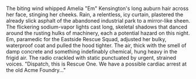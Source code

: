 The biting wind whipped Amelia "Em" Kensington's long auburn hair across her face, stinging her cheeks.  Rain, a relentless, icy curtain, plastered the already slick asphalt of the abandoned industrial park to a mirror-like sheen.  The flickering sodium-vapor lights cast long, skeletal shadows that danced around the rusting hulks of machinery, each a potential hazard on this night.  Em, paramedic for the Eastside Rescue Squad, adjusted her bulky, waterproof coat and pulled the hood tighter. The air, thick with the smell of damp concrete and something indefinably chemical, hung heavy in the frigid air.  The radio crackled with static punctuated by urgent, strained voices.  "Dispatch, this is Rescue One. We have a possible cardiac arrest at the old Acme Foundry..."
